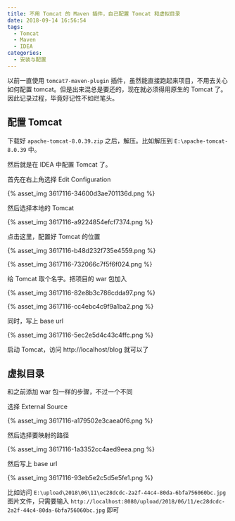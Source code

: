 ```yaml
---
title: 不用 Tomcat 的 Maven 插件，自己配置 Tomcat 和虚拟目录
date: 2018-09-14 16:56:54
tags:
  - Tomcat
  - Maven
  - IDEA
categories:
  - 安装与配置
---
```


以前一直使用 `tomcat7-maven-plugin` 插件，虽然能直接跑起来项目，不用去关心如何配置 tomcat。但是出来混总是要还的，现在就必须得用原生的 Tomcat 了。因此记录过程，毕竟好记性不如烂笔头。

<!-- more -->

## 配置 Tomcat

下载好 `apache-tomcat-8.0.39.zip` 之后，解压。比如解压到 `E:\apache-tomcat-8.0.39` 中。

然后就是在 IDEA 中配置 Tomcat 了。

首先在右上角选择 Edit Configuration

{% asset_img 3617116-34600d3ae701136d.png %}

然后选择本地的 Tomcat

{% asset_img 3617116-a9224854efcf7374.png %}

点击这里，配置好 Tomcat 的位置

{% asset_img 3617116-b48d232f735e4559.png %}

{% asset_img 3617116-732066c7f5f6f024.png %}

给 Tomcat 取个名字。把项目的 war 包加入

{% asset_img 3617116-82e8b3c786cdda97.png %}

{% asset_img 3617116-cc4ebc4c9f9a1ba2.png %}

同时，写上 base url

{% asset_img 3617116-5ec2e5d4c43c4ffc.png %}

启动 Tomcat，访问 http://localhost/blog 就可以了

## 虚拟目录

和之前添加 war 包一样的步骤，不过一个不同

选择 External Source

{% asset_img 3617116-a179502e3caea0f6.png %}

然后选择要映射的路径

{% asset_img 3617116-1a3352cc4aed9eea.png %}

然后写上 base url

{% asset_img 3617116-93eb5e2c5d5e5fe1.png %}

比如访问 `E:\upload\2018\06\11\ec28dcdc-2a2f-44c4-80da-6bfa756060bc.jpg` 图片文件，只需要输入 `http://localhost:8080/upload/2018/06/11/ec28dcdc-2a2f-44c4-80da-6bfa756060bc.jpg` 即可